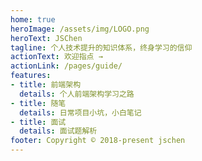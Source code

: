 ```yaml
---
home: true
heroImage: /assets/img/LOGO.png
heroText: JSChen
tagline: 个人技术提升的知识体系，终身学习的信仰
actionText: 欢迎指点 →
actionLink: /pages/guide/
features:
- title: 前端架构
  details: 个人前端架构学习之路
- title: 随笔
  details: 日常项目小坑，小白笔记
- title: 面试
  details: 面试题解析
footer: Copyright © 2018-present jschen
---
```

<script>
// 打印叶子
console.log("%c ", "background: url(https://blog.jschen.cc/assets/img/LOGO.png) no-repeat center;padding-left:300px;padding-bottom: 242px")
</script>

<!-- <img :src="$withBase('/assets/img/LOGO.png')" alt="foo"> -->
